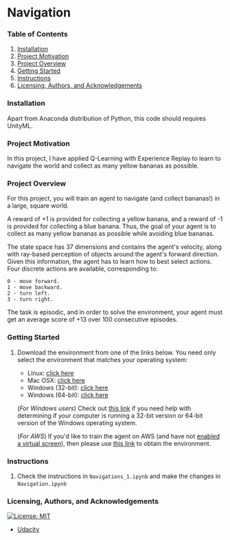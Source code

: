 # Navigation

### Table of Contents

1. [Installation](#installation)
2. [Project Motivation](#motivation)
3. [Project Overview](#projectOverview)
4. [Getting Started](#gettingStarted)
5. [Instructions](#instructions)
6. [Licensing, Authors, and Acknowledgements](#licensing)

### Installation <a name="installation"></a>

Apart from Anaconda distribution of Python, this code should requires UnityML.

### Project Motivation <a name="motivation"></a>
In this project, I have applied Q-Learning with Experience Replay to learn to navigate the world and collect as many yellow bananas as possible.


### Project Overview <a name="projectOverview"></a>
For this project, you will train an agent to navigate (and collect bananas!) in a large, square world.

A reward of +1 is provided for collecting a yellow banana, and a reward of -1 is provided for collecting a blue banana. Thus, the goal of your agent is to collect as many yellow bananas as possible while avoiding blue bananas.

The state space has 37 dimensions and contains the agent's velocity, along with ray-based perception of objects around the agent's forward direction. Given this information, the agent has to learn how to best select actions. Four discrete actions are available, corresponding to:

```     
0 - move forward.
1 - move backward.
2 - turn left.
3 - turn right.
```

The task is episodic, and in order to solve the environment, your agent must get an average score of +13 over 100 consecutive episodes.


### Getting Started <a name="gettingStarted"></a>

1. Download the environment from one of the links below.  You need only select the environment that matches your operating system:
    - Linux: [click here](https://s3-us-west-1.amazonaws.com/udacity-drlnd/P1/Banana/Banana_Linux.zip)
    - Mac OSX: [click here](https://s3-us-west-1.amazonaws.com/udacity-drlnd/P1/Banana/Banana.app.zip)
    - Windows (32-bit): [click here](https://s3-us-west-1.amazonaws.com/udacity-drlnd/P1/Banana/Banana_Windows_x86.zip)
    - Windows (64-bit): [click here](https://s3-us-west-1.amazonaws.com/udacity-drlnd/P1/Banana/Banana_Windows_x86_64.zip)
    
    (_For Windows users_) Check out [this link](https://support.microsoft.com/en-us/help/827218/how-to-determine-whether-a-computer-is-running-a-32-bit-version-or-64) if you need help with determining if your computer is running a 32-bit version or 64-bit version of the Windows operating system.

    (_For AWS_) If you'd like to train the agent on AWS (and have not [enabled a virtual screen](https://github.com/Unity-Technologies/ml-agents/blob/master/docs/Training-on-Amazon-Web-Service.md)), then please use [this link](https://s3-us-west-1.amazonaws.com/udacity-drlnd/P1/Banana/Banana_Linux_NoVis.zip) to obtain the environment.

### Instructions <a name="instructions"></a>

1. Check the instructions in `Navigations_1.ipynb` and make the changes in `Navigation.ipynb`

### Licensing, Authors, and Acknowledgements <a name="licensing"></a>

[![License: MIT](https://img.shields.io/badge/License-MIT-yellow.svg)](https://opensource.org/licenses/MIT)

* [Udacity](https://www.udacity.com/)
